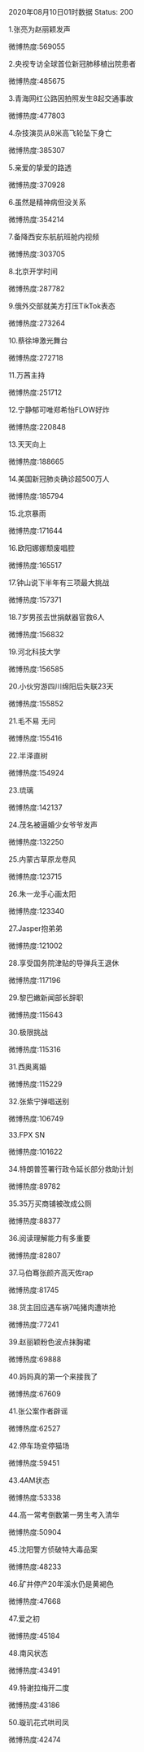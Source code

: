 2020年08月10日01时数据
Status: 200

1.张亮为赵丽颖发声

微博热度:569055

2.央视专访全球首位新冠肺移植出院患者

微博热度:485675

3.青海网红公路因拍照发生8起交通事故

微博热度:477803

4.杂技演员从8米高飞轮坠下身亡

微博热度:385307

5.亲爱的挚爱的路透

微博热度:370928

6.虽然是精神病但没关系

微博热度:354214

7.备降西安东航航班舱内视频

微博热度:303705

8.北京开学时间

微博热度:287782

9.俄外交部就美方打压TikTok表态

微博热度:273264

10.蔡徐坤激光舞台

微博热度:272718

11.万茜主持

微博热度:251712

12.宁静郁可唯郑希怡FLOW好炸

微博热度:220848

13.天天向上

微博热度:188665

14.美国新冠肺炎确诊超500万人

微博热度:185794

15.北京暴雨

微博热度:171644

16.欧阳娜娜颓废唱腔

微博热度:165517

17.钟山说下半年有三项最大挑战

微博热度:157371

18.7岁男孩去世捐献器官救6人

微博热度:156832

19.河北科技大学

微博热度:156585

20.小伙穷游四川绵阳后失联23天

微博热度:155852

21.毛不易 无问

微博热度:155416

22.半泽直树

微博热度:154924

23.琉璃

微博热度:142137

24.茂名被逼婚少女爷爷发声

微博热度:132250

25.内蒙古草原龙卷风

微博热度:123715

26.朱一龙手心画太阳

微博热度:123340

27.Jasper抱弟弟

微博热度:121002

28.享受国务院津贴的导弹兵王退休

微博热度:117196

29.黎巴嫩新闻部长辞职

微博热度:115643

30.极限挑战

微博热度:115316

31.西奥离婚

微博热度:115229

32.张紫宁弹唱送别

微博热度:106749

33.FPX SN

微博热度:101622

34.特朗普签署行政令延长部分救助计划

微博热度:89782

35.35万买商铺被改成公厕

微博热度:88377

36.阅读理解能力有多重要

微博热度:82807

37.马伯骞张颜齐高天佐rap

微博热度:81745

38.货主回应遇车祸7吨猪肉遭哄抢

微博热度:77241

39.赵丽颖粉色波点抹胸裙

微博热度:69888

40.妈妈真的第一个来接我了

微博热度:67609

41.张公案作者辟谣

微博热度:62527

42.停车场变停猫场

微博热度:59451

43.4AM状态

微博热度:53338

44.高一常考倒数第一男生考入清华

微博热度:50904

45.沈阳警方侦破特大毒品案

微博热度:48233

46.矿井停产20年溪水仍是黄褐色

微博热度:47668

47.爱之初

微博热度:45184

48.南风状态

微博热度:43491

49.特谢拉梅开二度

微博热度:43186

50.璇玑花式哄司凤

微博热度:42474

